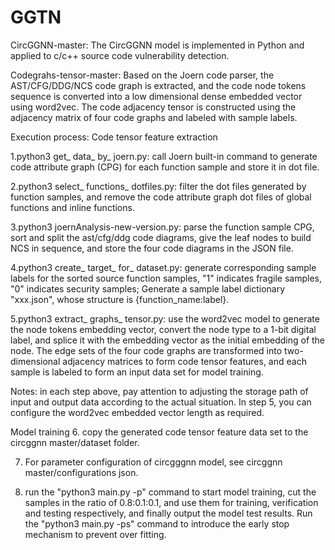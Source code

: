 # GGTN
CircGGNN-master:
The CircGGNN model is implemented in Python and applied to c/c++ source code vulnerability detection.

Codegrahs-tensor-master:
Based on the Joern code parser, the AST/CFG/DDG/NCS code graph is extracted, and the code node tokens sequence is converted into a low dimensional dense embedded vector using word2vec. The code adjacency tensor is constructed using the adjacency matrix of four code graphs and labeled with sample labels.

Execution process:
Code tensor feature extraction

1.python3 get_ data_ by_ joern.py: call Joern built-in command to generate code attribute graph (CPG) for each function sample and store it in dot file.

2.python3 select_ functions_ dotfiles.py: filter the dot files generated by function samples, and remove the code attribute graph dot files of global functions <global> and inline functions.
  
3.python3 joernAnalysis-new-version.py: parse the function sample CPG, sort and split the ast/cfg/ddg code diagrams, give the leaf nodes to build NCS in sequence, and store the four code diagrams in the JSON file.

4.python3 create_ target_ for_ dataset.py: generate corresponding sample labels for the sorted source function samples, "1" indicates fragile samples, "0" indicates security samples; Generate a sample label dictionary "xxx.json", whose structure is {function_name:label}.

5.python3 extract_ graphs_ tensor.py: use the word2vec model to generate the node tokens embedding vector, convert the node type to a 1-bit digital label, and splice it with the embedding vector as the initial embedding of the node. The edge sets of the four code graphs are transformed into two-dimensional adjacency matrices to form code tensor features, and each sample is labeled to form an input data set for model training.
  
Notes: in each step above, pay attention to adjusting the storage path of input and output data according to the actual situation.
In step 5, you can configure the word2vec embedded vector length as required.
  
Model training
6. copy the generated code tensor feature data set to the circggnn master/dataset folder.

7. For parameter configuration of circgggnn model, see circggnn master/configurations json.

8. run the "python3 main.py -p" command to start model training, cut the samples in the ratio of 0.8:0.1:0.1, and use them for training, verification and testing respectively, and finally output the model test results. Run the "python3 main.py -ps" command to introduce the early stop mechanism to prevent over fitting.
